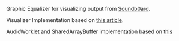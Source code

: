 Graphic Equalizer for visualizing output from [Soundb0ard](https://github.com/sideb0ard/SoundB0ard).

Visualizer Implementation based on [this article](https://orangeable.com/javascript/equalizer-web-audio-api).

AudioWorklet and SharedArrayBuffer implementation based on [this](https://googlechromelabs.github.io/web-audio-samples/audio-worklet/design-pattern/shared-buffer/)
